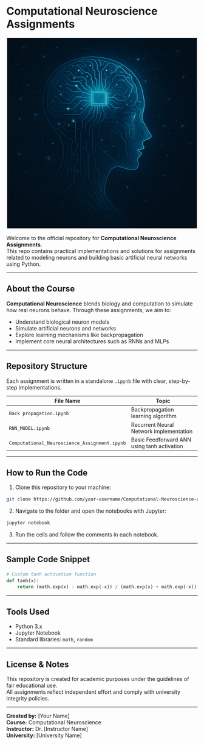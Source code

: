 # Computational Neuroscience Assignments

<p align="center">
  <img src="ai_cover.png" alt="Neural Network Illustration" width="500"/>
</p>

Welcome to the official repository for **Computational Neuroscience Assignments**.  
This repo contains practical implementations and solutions for assignments related to modeling neurons and building basic artificial neural networks using Python.

---

## About the Course

**Computational Neuroscience** blends biology and computation to simulate how real neurons behave. Through these assignments, we aim to:
- Understand biological neuron models
- Simulate artificial neurons and networks
- Explore learning mechanisms like backpropagation
- Implement core neural architectures such as RNNs and MLPs

---

## Repository Structure

Each assignment is written in a standalone `.ipynb` file with clear, step-by-step implementations.

| File Name                                 | Topic                                           |
|-------------------------------------------|-------------------------------------------------|
| `Back propagation.ipynb`                  | Backpropagation learning algorithm              |
| `RNN_MODEL.ipynb`                         | Recurrent Neural Network implementation         |
| `Computational_Neuroscience_Assignment.ipynb` | Basic Feedforward ANN using tanh activation |

---

## How to Run the Code

1. Clone this repository to your machine:
```bash
git clone https://github.com/your-username/Computational-Neuroscience-assignments.git
```

2. Navigate to the folder and open the notebooks with Jupyter:
```bash
jupyter notebook
```

3. Run the cells and follow the comments in each notebook.

---

## Sample Code Snippet

```python
# Custom tanh activation function
def tanh(x):
    return (math.exp(x) - math.exp(-x)) / (math.exp(x) + math.exp(-x))
```

---

## Tools Used

- Python 3.x
- Jupyter Notebook
- Standard libraries: `math`, `random`

---

## License & Notes

This repository is created for academic purposes under the guidelines of fair educational use.  
All assignments reflect independent effort and comply with university integrity policies.

---

**Created by:** [Your Name]  
**Course:** Computational Neuroscience  
**Instructor:** Dr. [Instructor Name]  
**University:** [University Name]
